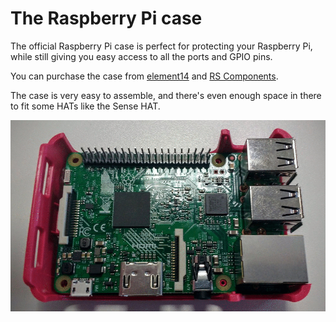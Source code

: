 # The Raspberry Pi case

The official Raspberry Pi case is perfect for protecting your Raspberry Pi, while still giving you easy access to all the ports and GPIO pins.

You can purchase the case from [element14](https://www.element14.com/community/docs/DOC-76996/l/raspberry-pi-official-enclosure-from-the-raspberry-pi-foundation?ICID=rpimain-picase-ban) and [RS Components](http://uk.rs-online.com/web/p/development-board-enclosures/8787594/).

The case is very easy to assemble, and there's even enough space in there to fit some HATs like the Sense HAT.

![](images/case.gif)
